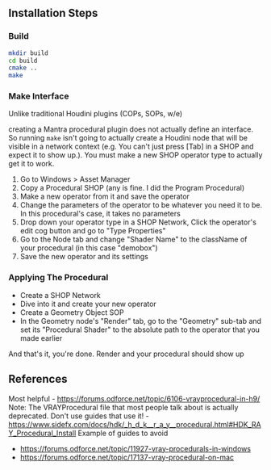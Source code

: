 ## Installation Steps

### Build

```bash
mkdir build
cd build
cmake ..
make
```


### Make Interface
Unlike traditional Houdini plugins (COPs, SOPs, w/e)

creating a Mantra procedural plugin does not actually define an
interface. So running `make` isn't going to actually create a Houdini
node that will be visible in a network context (e.g. You can't just
press [Tab] in a SHOP and expect it to show up.). You must make a new
SHOP operator type to actually get it to work.

1. Go to Windows > Asset Manager
2. Copy a Procedural SHOP (any is fine. I did the Program Procedural)
3. Make a new operator from it and save the operator
4. Change the parameters of the operator to be whatever you need it to be. In this procedural's case, it takes no parameters
5. Drop down your operator type in a SHOP Network, Click the operator's edit cog button and go to "Type Properties"
6. Go to the Node tab and change "Shader Name" to the className of your procedural (in this case "demobox")
7. Save the new operator and its settings


### Applying The Procedural
- Create a SHOP Network
- Dive into it and create your new operator
- Create a Geometry Object SOP
- In the Geometry node's "Render" tab, go to the "Geometry" sub-tab and
set its "Procedural Shader" to the absolute path to the operator that
you made earlier

And that's it, you're done. Render and your procedural should show up


## References
Most helpful - https://forums.odforce.net/topic/6106-vrayprocedural-in-h9/
Note: The VRAYProcedural file that most people talk about is actually deprecated. Don't use guides that use it! - https://www.sidefx.com/docs/hdk/_h_d_k__r_a_y__procedural.html#HDK_RAY_Procedural_Install
Example of guides to avoid 
 - https://forums.odforce.net/topic/11927-vray-procedurals-in-windows
 - https://forums.odforce.net/topic/17137-vray-procedural-on-mac
